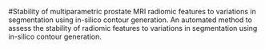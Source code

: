 #Stability of multiparametric prostate MRI radiomic features to variations in segmentation using in-silico contour generation.
An automated method to assess the stability of radiomic features to variations in segmentation using in-silico contour generation.
